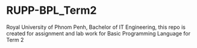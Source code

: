 # RUPP-BPL_Term2
Royal University of Phnom Penh, Bachelor of IT Engineering, this repo is created for assignment and lab work for Basic Programming Language for Term 2
